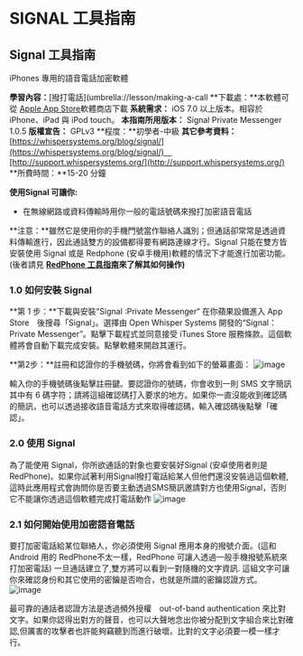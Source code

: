 # SIGNAL 工具指南

## Signal 工具指南
iPhones 專用的語音電話加密軟體

**學習內容：**[撥打電話](umbrella://lesson/making-a-call
**下載處：**本軟體可從 [Apple App Store](https://itunes.apple.com/us/app/signal-private-messenger/id874139669?mt=8)軟體商店下載
**系統需求：** iOS 7.0 以上版本。相容於 iPhone、iPad 與 iPod touch。
**本指南所用版本：** Signal Private Messenger 1.0.5
**版權宣告：** GPLv3
**程度：**初學者-中級
**其它參考資料：** [https://whispersystems.org/blog/signal/](https://whispersystems.org/blog/signal/)　[http://support.whispersystems.org/](http://support.whispersystems.org/)
**所費時間：**15-20 分鐘

**使用Signal 可讓你:**
- 在無線網路或資料傳輸時用你一般的電話號碼來撥打加密語音電話

**注意：**雖然它是使用你的手機門號當作聯絡人識別；但通話卻常常是透過資料傳輸進行，因此通話雙方的設備都得要有網路連線才行。Signal 只能在雙方皆安裝使用 Signal 或是 Redphone (安卓手機用)軟體的情況下才能進行加密功能。(後者請見 **[RedPhone 工具指南](umbrella://lesson/redphone)來了解其如何操作)**

### 1.0 如何安裝 Signal

**第 1 步：**下載與安裝“Signal :Private Messenger“
在你蘋果設備進入 App Store　後搜尋「Signal」。選擇由 Open Whisper Systems 開發的“Signal：Private Messenger”。點擊下載程式並同意接受 iTunes Store 服務條款。這個軟體將會自動下載完成安裝。點擊軟體來開啟其運行。

**第2步：**註冊和認證你的手機號碼，你將會看到如下的螢幕畫面：
![image](tool_signal1.png)

輸入你的手機號碼後點擊註冊鍵。要認證你的號碼，你會收到一則 SMS 文字簡訊其中有 6 碼字符；請將這組確認碼打入要求的地方。如果你一直沒能收到確認碼的簡訊，也可以透過接收語音電話方式來取得確認碼，輸入確認碼後點擊「確認」。

### 2.0 使用 Signal

為了能使用 Signal，你所欲通話的對象也要安裝好Signal (安卓使用者則是RedPhone)。如果你試著利用Signal撥打電話給某人但他們還沒安裝過這個軟體,這時此應用程式會詢問你是否要主動透過SMS簡訊邀請對方也使用Signal，否則它不能讓你透過這個軟體完成打電話動作
![image](tool_signal2.png)

### 2.1 如何開始使用加密語音電話

要打加密電話給某位聯絡人，你必須使用 Signal 應用本身的撥號介面。(這和 Android 用的 RedPhone不太一樣，RedPhone 可讓人透過一般手機撥號系統來打加密電話)
一旦通話建立了,雙方將可以看到一對隨機的文字資訊. 這組文字可讓你來確認身份和其它使用的密鑰是否吻合，也就是所謂的密鑰認證方式。
![image](tool_signal3.png)

最可靠的通話者認證方法是透過頻外授權　out-of-band authentication 來比對文字。如果你認得出對方的聲音，也可以大聲地念出你被分配到文字組合來比對確認,但厲害的攻擊者也許能夠竊聽到而進行破壞。比對的文字必須要一模一樣才行。
